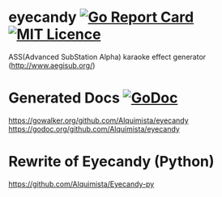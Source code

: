 # eyecandy   [![Go Report Card](https://goreportcard.com/badge/github.com/Alquimista/eyecandy)](https://goreportcard.com/report/github.com/Alquimista/eyecandy) [![MIT Licence](https://badges.frapsoft.com/os/mit/mit.svg?v=103)](https://opensource.org/licenses/mit-license.php)   
ASS(Advanced SubStation Alpha) karaoke effect generator (http://www.aegisub.org/)

# Generated Docs [![GoDoc](https://godoc.org/github.com/Alquimista/eyecandy?status.svg)](https://godoc.org/github.com/Alquimista/eyecandy)
https://gowalker.org/github.com/Alquimista/eyecandy 
https://godoc.org/github.com/Alquimista/eyecandy

# Rewrite of Eyecandy (Python)
https://github.com/Alquimista/Eyecandy-py
